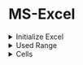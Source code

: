 # MS-Excel

<details>
<summary> Initialize Excel </summary>

```delphi

uses
	...
  ComObj,
  ActiveX,
  Variants,
  
  Excel2010; // optional...
  
  ...
  
const
	xlCellTypeLastCell = $0000000B;
  
 var ExApp: Variant;
	WB, WS: Variant;
	 
	Rows: Integer;
	Cols: Integer; 	 
 begin
 
	// CoInitialize(nil); // to activate COM
 
	ExApp := CreateOleObject('Excel.Application');
	ExApp.Visible := True;

	WB := ExApp.Workbooks.Open(ExtractFilePath(ParamStr(0)) + 'Excel-File.xlsx');
	WS := WB.WorkSheets[SheetNum];
	
	...

	WB.Close;
	
	WB := Unassigned;
	WS := Unassigned;	
	
	ExApp.Quit;
	ExApp := Unassigned;
	
	// CoUninitialize; // deactivate COM
 
 end;
	
```
</details>

<details>
<summary> Used Range </summary>

```delphi
	WS.Activate;

	WS.Cells.SpecialCells(xlCellTypeLastCell).Activate;

	// Used Range
	Rows := ExApp.ActiveCell.Row;
	Cols := ExApp.ActiveCell.Column;

```
</details>

<details>
<summary> Cells </summary>
```delphi
	// Write into Cell
	WS.Cells[RowNum, ColNum] := AnyVariantValue;
	
	// Read from Cell
	AnyVariantValue := WS.Cells[RowNum, ColNum];
```
</details>


